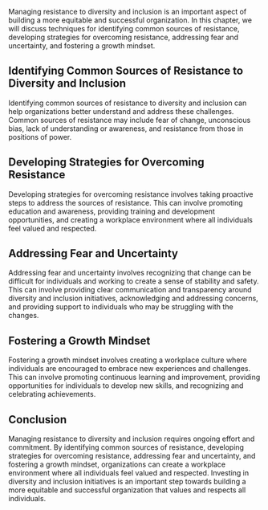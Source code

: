 
Managing resistance to diversity and inclusion is an important aspect of building a more equitable and successful organization. In this chapter, we will discuss techniques for identifying common sources of resistance, developing strategies for overcoming resistance, addressing fear and uncertainty, and fostering a growth mindset.

Identifying Common Sources of Resistance to Diversity and Inclusion
-------------------------------------------------------------------

Identifying common sources of resistance to diversity and inclusion can help organizations better understand and address these challenges. Common sources of resistance may include fear of change, unconscious bias, lack of understanding or awareness, and resistance from those in positions of power.

Developing Strategies for Overcoming Resistance
-----------------------------------------------

Developing strategies for overcoming resistance involves taking proactive steps to address the sources of resistance. This can involve promoting education and awareness, providing training and development opportunities, and creating a workplace environment where all individuals feel valued and respected.

Addressing Fear and Uncertainty
-------------------------------

Addressing fear and uncertainty involves recognizing that change can be difficult for individuals and working to create a sense of stability and safety. This can involve providing clear communication and transparency around diversity and inclusion initiatives, acknowledging and addressing concerns, and providing support to individuals who may be struggling with the changes.

Fostering a Growth Mindset
--------------------------

Fostering a growth mindset involves creating a workplace culture where individuals are encouraged to embrace new experiences and challenges. This can involve promoting continuous learning and improvement, providing opportunities for individuals to develop new skills, and recognizing and celebrating achievements.

Conclusion
----------

Managing resistance to diversity and inclusion requires ongoing effort and commitment. By identifying common sources of resistance, developing strategies for overcoming resistance, addressing fear and uncertainty, and fostering a growth mindset, organizations can create a workplace environment where all individuals feel valued and respected. Investing in diversity and inclusion initiatives is an important step towards building a more equitable and successful organization that values and respects all individuals.
